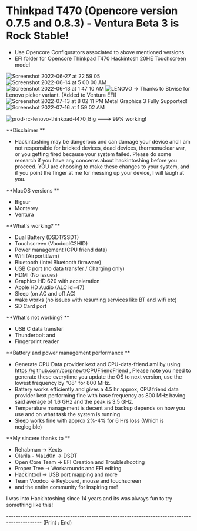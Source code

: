 # Thinkpad T470 (Opencore version 0.7.5 and 0.8.3) - Ventura Beta 3 is Rock Stable! 
- Use Opencore Configurators associated to above mentioned versions
- EFI folder for Opencore Thinkpad T470 Hackintosh 20HE Touchscreen model
 
 ![Screenshot 2022-06-27 at 22 59 05](https://user-images.githubusercontent.com/69560584/176019544-e079d93f-f2db-4881-8b67-75cd78114ea6.png)
![Screenshot 2022-06-14 at 5 00 00 AM](https://user-images.githubusercontent.com/69560584/176019662-387c68d7-aa76-432b-b654-4030dffcc359.png)
![Screenshot 2022-06-13 at 1 47 10 AM](https://user-images.githubusercontent.com/69560584/176019745-6d6d80ca-a2dd-47ab-ac05-16fada6ca193.png)
 ![LENOVO](https://user-images.githubusercontent.com/69560584/178757109-023c8bb1-0554-4bd1-a4a8-c6bec45356c6.png) -> Thanks to Btwise for Lenovo picker variant. (Added to Ventura EFI)
 ![Screenshot 2022-07-13 at 8 02 11 PM](https://user-images.githubusercontent.com/69560584/178759666-2fd91829-58a8-43a6-a466-83fc5f3ee9fe.png)
Metal Graphics 3 Fully Supported! 
![Screenshot 2022-07-16 at 1 59 02 AM](https://user-images.githubusercontent.com/69560584/179306436-1b83d3c1-447e-448e-8f88-8a602a479beb.png)


![prod-rc-lenovo-thinkpad-t470_Big](https://user-images.githubusercontent.com/69560584/173252878-b85074c5-dff4-46bc-986a-e200deb44b8b.png) ---> 99% working!

**Disclaimer **
- Hackintoshing may be dangerous and can damage your device and I am not responsible for bricked devices, dead devices, thermonuclear war, or you getting fired because your system failed. Please do some research if you have any concerns about hackintoshing before you proceed. YOU are choosing to make these changes to your system, and if you point the finger at me for messing up your device, I will laugh at you.

**MacOS versions **
- Bigsur
- Monterey
- Ventura

**What's working? **

- Dual Battery (DSDT/SSDT) 
- Touchscreen (VoodooIC2HID)
- Power management (CPU friend data)
- Wifi (Airportitlwm)
- Bluetooth (Intel Bluetooth firmware)
- USB C port (no data transfer / Charging only)
- HDMI (No issues)
- Graphics HD 620 with acceleration 
- Apple HD Audio (ALC id=47)
- Sleep (on AC and off AC)
- wake works (no issues with resuming services like BT and wifi etc)
- SD Card port


**What's not working? **
- USB C data transfer
- Thunderbolt and 
- Fingerprint reader

**Battery and power management performance **
- Generate CPU Data provider kext and CPU-data-friend.aml by using https://github.com/corpnewt/CPUFriendFriend , Please note you need to generate these everytime you update the OS to next version, use the lowest frequency by "08" for 800 MHz.
- Battery works efficiently and gives a 4.5 hr approx, CPU friend data provider kext performing fine with base frequency as 800 MHz having said average of 1.6 GHz and the peak is 3.5 GHz. 
- Temperature management is decent and backup depends on how you use and on what task the system is running
- Sleep works fine with approx 2%-4% for 6 Hrs loss (Which is neglegible)

**My sincere thanks to **
- Rehabman -> Kexts
- Olarila - MaLd0n -> DSDT
- Open Core Team -> EFI Creation and Troubleshooting
- Proper Tree -> Workarounds and EFI editing
- Hackintool -> USB port mapping and more
- Team Voodoo -> Keyboard, mouse and touchscreen
- and the entire community for inspiring me!

I was into Hackintoshing since 14 years and its was always fun to try something like this! 

--------------------------------------------------------------------------------------------- (Print : End)
